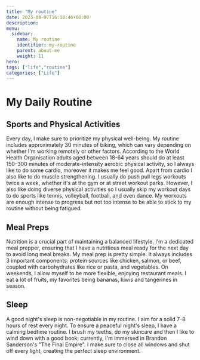 ```yaml
---
title: "My routine"
date: 2023-08-07T16:18:46+00:00
description: 
menu:
  sidebar:
    name: My routine
    identifier: my-routine
    parent: about-me
    weight: 11
hero: 
tags: ["life","routine"]
categories: ["Life"]
---
```


# My Daily Routine

## Sports and Physical Activities

Every day, I make sure to prioritize my physical well-being. My routine includes approximately 30 minutes of biking, which can vary depending on whether I'm working remotely or other factors. According to the World Health Organisation adults aged between 18-64 years should do at least 150–300 minutes of moderate-intensity aerobic physical activity, so I always like to do some cardio, moreover it makes me feel good. Apart from cardio I also like to do muscle strengthening. I usually do push pull legs workouts twice a week, whether it's at the gym or at street workout parks. However, I also like doing diverse physical activities so I usually skip my workout days to do sports like tennis, volleyball, football, and even dance. My workouts are enough intense to progress but not too intense to be able to stick to my routine without being fatigued.

## Meal Preps

Nutrition is a crucial part of maintaining a balanced lifestyle. I'm a dedicated meal prepper, ensuring that I have a nutritious meal ready for the next day to avoid long meal breaks. My meal prep is pretty simple. It always includes 3 important components: protein sources like chicken, salmon, or beef, coupled with carbohydrates like rice or pasta, and vegetables. On weekends, I allow myself to be more flexible, enjoying restaurant meals. I eat a lot of fruits, my favorites being bananas, kiwis and tangerines in season.

## Sleep

A good night's sleep is non-negotiable in my routine. I aim for a solid 7-8 hours of rest every night. To ensure a peaceful night's sleep, I have a calming bedtime routine. I brush my teeths, do my skincare and then I like to wind down with a good book; currently, I'm immersed in Brandon Sanderson's "The Final Empire". I make sure to close all windows and shut off every light, creating the perfect sleep environment.

